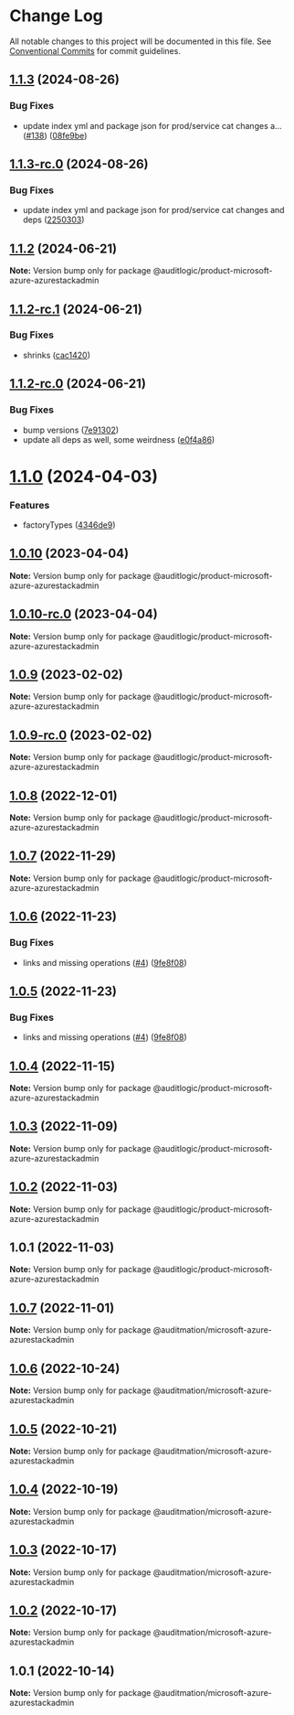 # Change Log

All notable changes to this project will be documented in this file.
See [Conventional Commits](https://conventionalcommits.org) for commit guidelines.

## [1.1.3](https://github.com/auditlogic/product/compare/@auditlogic/product-microsoft-azure-azurestackadmin@1.1.2...@auditlogic/product-microsoft-azure-azurestackadmin@1.1.3) (2024-08-26)


### Bug Fixes

* update index yml and package json for prod/service cat changes a… ([#138](https://github.com/auditlogic/product/issues/138)) ([08fe9be](https://github.com/auditlogic/product/commit/08fe9beb1c8457462a19bc69caa02e6212d97e1a))





## [1.1.3-rc.0](https://github.com/auditlogic/product/compare/@auditlogic/product-microsoft-azure-azurestackadmin@1.1.2...@auditlogic/product-microsoft-azure-azurestackadmin@1.1.3-rc.0) (2024-08-26)


### Bug Fixes

* update index yml and package json for prod/service cat changes and deps ([2250303](https://github.com/auditlogic/product/commit/225030363a363608240135b7ebed386b28f01e4b))





## [1.1.2](https://github.com/auditlogic/product/compare/@auditlogic/product-microsoft-azure-azurestackadmin@1.1.2-rc.1...@auditlogic/product-microsoft-azure-azurestackadmin@1.1.2) (2024-06-21)

**Note:** Version bump only for package @auditlogic/product-microsoft-azure-azurestackadmin





## [1.1.2-rc.1](https://github.com/auditlogic/product/compare/@auditlogic/product-microsoft-azure-azurestackadmin@1.1.2-rc.0...@auditlogic/product-microsoft-azure-azurestackadmin@1.1.2-rc.1) (2024-06-21)


### Bug Fixes

* shrinks ([cac1420](https://github.com/auditlogic/product/commit/cac14200fefcd8183ab69fe89a47bd3f70f563e9))





## [1.1.2-rc.0](https://github.com/auditlogic/product/compare/@auditlogic/product-microsoft-azure-azurestackadmin@1.1.0...@auditlogic/product-microsoft-azure-azurestackadmin@1.1.2-rc.0) (2024-06-21)


### Bug Fixes

* bump versions ([7e91302](https://github.com/auditlogic/product/commit/7e913023b8b312150ed7762c32fbbe616be71de5))
* update all deps as well, some weirdness ([e0f4a86](https://github.com/auditlogic/product/commit/e0f4a864714e2d3de6bbf3da014d5312fe53be2f))





# [1.1.0](https://github.com/auditlogic/product/compare/@auditlogic/product-microsoft-azure-azurestackadmin@1.0.10...@auditlogic/product-microsoft-azure-azurestackadmin@1.1.0) (2024-04-03)


### Features

* factoryTypes ([4346de9](https://github.com/auditlogic/product/commit/4346de92693aee892fccf725338ffc7b80ab182b))





## [1.0.10](https://github.com/auditlogic/product/compare/@auditlogic/product-microsoft-azure-azurestackadmin@1.0.9...@auditlogic/product-microsoft-azure-azurestackadmin@1.0.10) (2023-04-04)

**Note:** Version bump only for package @auditlogic/product-microsoft-azure-azurestackadmin





## [1.0.10-rc.0](https://github.com/auditlogic/product/compare/@auditlogic/product-microsoft-azure-azurestackadmin@1.0.9...@auditlogic/product-microsoft-azure-azurestackadmin@1.0.10-rc.0) (2023-04-04)

**Note:** Version bump only for package @auditlogic/product-microsoft-azure-azurestackadmin





## [1.0.9](https://github.com/auditlogic/product/compare/@auditlogic/product-microsoft-azure-azurestackadmin@1.0.8...@auditlogic/product-microsoft-azure-azurestackadmin@1.0.9) (2023-02-02)

**Note:** Version bump only for package @auditlogic/product-microsoft-azure-azurestackadmin





## [1.0.9-rc.0](https://github.com/auditlogic/product/compare/@auditlogic/product-microsoft-azure-azurestackadmin@1.0.8...@auditlogic/product-microsoft-azure-azurestackadmin@1.0.9-rc.0) (2023-02-02)

**Note:** Version bump only for package @auditlogic/product-microsoft-azure-azurestackadmin





## [1.0.8](https://github.com/auditlogic/product/compare/@auditlogic/product-microsoft-azure-azurestackadmin@1.0.7...@auditlogic/product-microsoft-azure-azurestackadmin@1.0.8) (2022-12-01)

**Note:** Version bump only for package @auditlogic/product-microsoft-azure-azurestackadmin





## [1.0.7](https://github.com/auditlogic/product/compare/@auditlogic/product-microsoft-azure-azurestackadmin@1.0.6...@auditlogic/product-microsoft-azure-azurestackadmin@1.0.7) (2022-11-29)

**Note:** Version bump only for package @auditlogic/product-microsoft-azure-azurestackadmin





## [1.0.6](https://github.com/auditlogic/product/compare/@auditlogic/product-microsoft-azure-azurestackadmin@1.0.4...@auditlogic/product-microsoft-azure-azurestackadmin@1.0.6) (2022-11-23)


### Bug Fixes

* links and missing operations ([#4](https://github.com/auditlogic/product/issues/4)) ([9fe8f08](https://github.com/auditlogic/product/commit/9fe8f08fe7c57fdb79f991ac35bd6ac2e7dcad38))





## [1.0.5](https://github.com/auditlogic/product/compare/@auditlogic/product-microsoft-azure-azurestackadmin@1.0.4...@auditlogic/product-microsoft-azure-azurestackadmin@1.0.5) (2022-11-23)


### Bug Fixes

* links and missing operations ([#4](https://github.com/auditlogic/product/issues/4)) ([9fe8f08](https://github.com/auditlogic/product/commit/9fe8f08fe7c57fdb79f991ac35bd6ac2e7dcad38))





## [1.0.4](https://github.com/auditlogic/product/compare/@auditlogic/product-microsoft-azure-azurestackadmin@1.0.3...@auditlogic/product-microsoft-azure-azurestackadmin@1.0.4) (2022-11-15)

**Note:** Version bump only for package @auditlogic/product-microsoft-azure-azurestackadmin





## [1.0.3](https://github.com/auditlogic/product/compare/@auditlogic/product-microsoft-azure-azurestackadmin@1.0.2...@auditlogic/product-microsoft-azure-azurestackadmin@1.0.3) (2022-11-09)

**Note:** Version bump only for package @auditlogic/product-microsoft-azure-azurestackadmin





## [1.0.2](https://github.com/auditlogic/product/compare/@auditlogic/product-microsoft-azure-azurestackadmin@1.0.1...@auditlogic/product-microsoft-azure-azurestackadmin@1.0.2) (2022-11-03)

**Note:** Version bump only for package @auditlogic/product-microsoft-azure-azurestackadmin





## 1.0.1 (2022-11-03)

**Note:** Version bump only for package @auditlogic/product-microsoft-azure-azurestackadmin





## [1.0.7](https://github.com/auditmation/store-content/compare/@auditmation/microsoft-azure-azurestackadmin@1.0.6...@auditmation/microsoft-azure-azurestackadmin@1.0.7) (2022-11-01)

**Note:** Version bump only for package @auditmation/microsoft-azure-azurestackadmin





## [1.0.6](https://github.com/auditmation/store-content/compare/@auditmation/microsoft-azure-azurestackadmin@1.0.5...@auditmation/microsoft-azure-azurestackadmin@1.0.6) (2022-10-24)

**Note:** Version bump only for package @auditmation/microsoft-azure-azurestackadmin





## [1.0.5](https://github.com/auditmation/store-content/compare/@auditmation/microsoft-azure-azurestackadmin@1.0.4...@auditmation/microsoft-azure-azurestackadmin@1.0.5) (2022-10-21)

**Note:** Version bump only for package @auditmation/microsoft-azure-azurestackadmin





## [1.0.4](https://github.com/auditmation/store-content/compare/@auditmation/microsoft-azure-azurestackadmin@1.0.3...@auditmation/microsoft-azure-azurestackadmin@1.0.4) (2022-10-19)

**Note:** Version bump only for package @auditmation/microsoft-azure-azurestackadmin





## [1.0.3](https://github.com/auditmation/store-content/compare/@auditmation/microsoft-azure-azurestackadmin@1.0.2...@auditmation/microsoft-azure-azurestackadmin@1.0.3) (2022-10-17)

**Note:** Version bump only for package @auditmation/microsoft-azure-azurestackadmin





## [1.0.2](https://github.com/auditmation/store-content/compare/@auditmation/microsoft-azure-azurestackadmin@1.0.1...@auditmation/microsoft-azure-azurestackadmin@1.0.2) (2022-10-17)

**Note:** Version bump only for package @auditmation/microsoft-azure-azurestackadmin





## 1.0.1 (2022-10-14)

**Note:** Version bump only for package @auditmation/microsoft-azure-azurestackadmin
